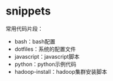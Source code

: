 snippets
========

常用代码片段：

- bash：bash配置
- dotfiles：系统的配置文件
- javascript：javascript脚本
- python：python示例代码
- hadoop-install：hadoop集群安装脚本
